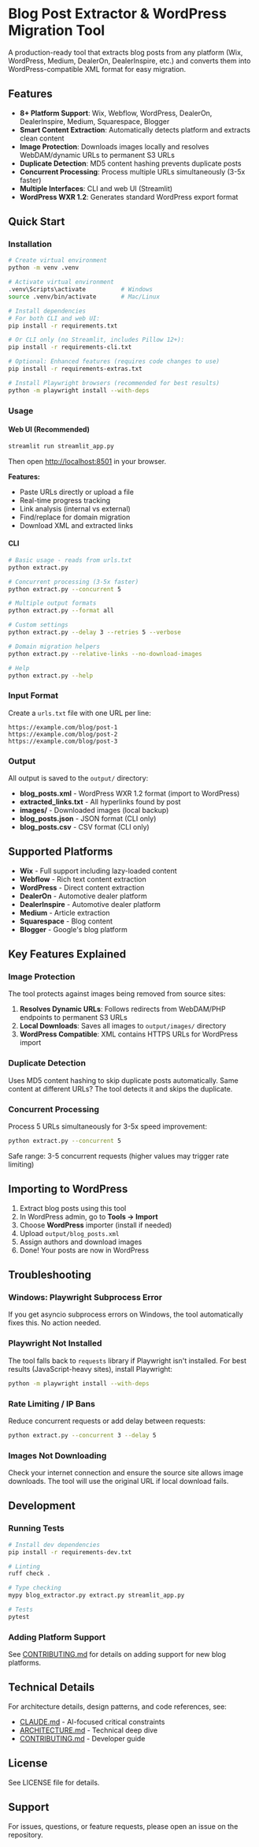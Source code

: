 # Blog Post Extractor & WordPress Migration Tool

A production-ready tool that extracts blog posts from any platform (Wix, WordPress, Medium, DealerOn, DealerInspire, etc.) and converts them into WordPress-compatible XML format for easy migration.

## Features

- **8+ Platform Support**: Wix, Webflow, WordPress, DealerOn, DealerInspire, Medium, Squarespace, Blogger
- **Smart Content Extraction**: Automatically detects platform and extracts clean content
- **Image Protection**: Downloads images locally and resolves WebDAM/dynamic URLs to permanent S3 URLs
- **Duplicate Detection**: MD5 content hashing prevents duplicate posts
- **Concurrent Processing**: Process multiple URLs simultaneously (3-5x faster)
- **Multiple Interfaces**: CLI and web UI (Streamlit)
- **WordPress WXR 1.2**: Generates standard WordPress export format

## Quick Start

### Installation

```bash
# Create virtual environment
python -m venv .venv

# Activate virtual environment
.venv\Scripts\activate          # Windows
source .venv/bin/activate       # Mac/Linux

# Install dependencies
# For both CLI and web UI:
pip install -r requirements.txt

# Or CLI only (no Streamlit, includes Pillow 12+):
pip install -r requirements-cli.txt

# Optional: Enhanced features (requires code changes to use)
pip install -r requirements-extras.txt

# Install Playwright browsers (recommended for best results)
python -m playwright install --with-deps
```

### Usage

#### Web UI (Recommended)

```bash
streamlit run streamlit_app.py
```

Then open <http://localhost:8501> in your browser.

**Features:**

- Paste URLs directly or upload a file
- Real-time progress tracking
- Link analysis (internal vs external)
- Find/replace for domain migration
- Download XML and extracted links

#### CLI

```bash
# Basic usage - reads from urls.txt
python extract.py

# Concurrent processing (3-5x faster)
python extract.py --concurrent 5

# Multiple output formats
python extract.py --format all

# Custom settings
python extract.py --delay 3 --retries 5 --verbose

# Domain migration helpers
python extract.py --relative-links --no-download-images

# Help
python extract.py --help
```

### Input Format

Create a `urls.txt` file with one URL per line:

```text
https://example.com/blog/post-1
https://example.com/blog/post-2
https://example.com/blog/post-3
```

### Output

All output is saved to the `output/` directory:

- **blog_posts.xml** - WordPress WXR 1.2 format (import to WordPress)
- **extracted_links.txt** - All hyperlinks found by post
- **images/** - Downloaded images (local backup)
- **blog_posts.json** - JSON format (CLI only)
- **blog_posts.csv** - CSV format (CLI only)

## Supported Platforms

- **Wix** - Full support including lazy-loaded content
- **Webflow** - Rich text content extraction
- **WordPress** - Direct content extraction
- **DealerOn** - Automotive dealer platform
- **DealerInspire** - Automotive dealer platform
- **Medium** - Article extraction
- **Squarespace** - Blog content
- **Blogger** - Google's blog platform

## Key Features Explained

### Image Protection

The tool protects against images being removed from source sites:

1. **Resolves Dynamic URLs**: Follows redirects from WebDAM/PHP endpoints to permanent S3 URLs
2. **Local Downloads**: Saves all images to `output/images/` directory
3. **WordPress Compatible**: XML contains HTTPS URLs for WordPress import

### Duplicate Detection

Uses MD5 content hashing to skip duplicate posts automatically. Same content at different URLs? The tool detects it and skips the duplicate.

### Concurrent Processing

Process 5 URLs simultaneously for 3-5x speed improvement:

```bash
python extract.py --concurrent 5
```

Safe range: 3-5 concurrent requests (higher values may trigger rate limiting)

## Importing to WordPress

1. Extract blog posts using this tool
2. In WordPress admin, go to **Tools → Import**
3. Choose **WordPress** importer (install if needed)
4. Upload `output/blog_posts.xml`
5. Assign authors and download images
6. Done! Your posts are now in WordPress

## Troubleshooting

### Windows: Playwright Subprocess Error

If you get asyncio subprocess errors on Windows, the tool automatically fixes this. No action needed.

### Playwright Not Installed

The tool falls back to `requests` library if Playwright isn't installed. For best results (JavaScript-heavy sites), install Playwright:

```bash
python -m playwright install --with-deps
```

### Rate Limiting / IP Bans

Reduce concurrent requests or add delay between requests:

```bash
python extract.py --concurrent 3 --delay 5
```

### Images Not Downloading

Check your internet connection and ensure the source site allows image downloads. The tool will use the original URL if local download fails.

## Development

### Running Tests

```bash
# Install dev dependencies
pip install -r requirements-dev.txt

# Linting
ruff check .

# Type checking
mypy blog_extractor.py extract.py streamlit_app.py

# Tests
pytest
```

### Adding Platform Support

See [CONTRIBUTING.md](CONTRIBUTING.md) for details on adding support for new blog platforms.

## Technical Details

For architecture details, design patterns, and code references, see:

- [CLAUDE.md](CLAUDE.md) - AI-focused critical constraints
- [ARCHITECTURE.md](ARCHITECTURE.md) - Technical deep dive
- [CONTRIBUTING.md](CONTRIBUTING.md) - Developer guide

## License

See LICENSE file for details.

## Support

For issues, questions, or feature requests, please open an issue on the repository.

